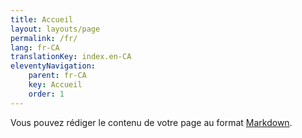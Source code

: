 ```yaml
---
title: Accueil
layout: layouts/page
permalink: /fr/
lang: fr-CA
translationKey: index.en-CA
eleventyNavigation:
    parent: fr-CA
    key: Accueil
    order: 1
---
```

Vous pouvez rédiger le contenu de votre page au format [Markdown](https://www.11ty.dev/docs/languages/markdown/).
